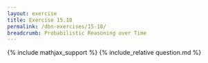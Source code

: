 ```yaml
---
layout: exercise
title: Exercise 15.18
permalink: /dbn-exercises/15-18/
breadcrumb: Probabilistic Reasoning over Time
---
```


{% include mathjax_support %}
{% include_relative question.md %}
